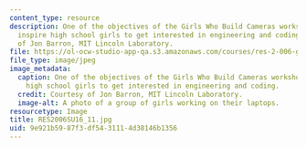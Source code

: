 ```yaml
---
content_type: resource
description: One of the objectives of the Girls Who Build Cameras workshop was to
  inspire high school girls to get interested in engineering and coding. Courtesy
  of Jon Barron, MIT Lincoln Laboratory.
file: https://ol-ocw-studio-app-qa.s3.amazonaws.com/courses/res-2-006-girls-who-build-cameras-summer-2016/9e921b5987f3df5431114d38146b1356_RES2006SU16_11.jpg
file_type: image/jpeg
image_metadata:
  caption: One of the objectives of the Girls Who Build Cameras workshop was to inspire
    high school girls to get interested in engineering and coding.
  credit: Courtesy of Jon Barron, MIT Lincoln Laboratory.
  image-alt: A photo of a group of girls working on their laptops.
resourcetype: Image
title: RES2006SU16_11.jpg
uid: 9e921b59-87f3-df54-3111-4d38146b1356
---
```


